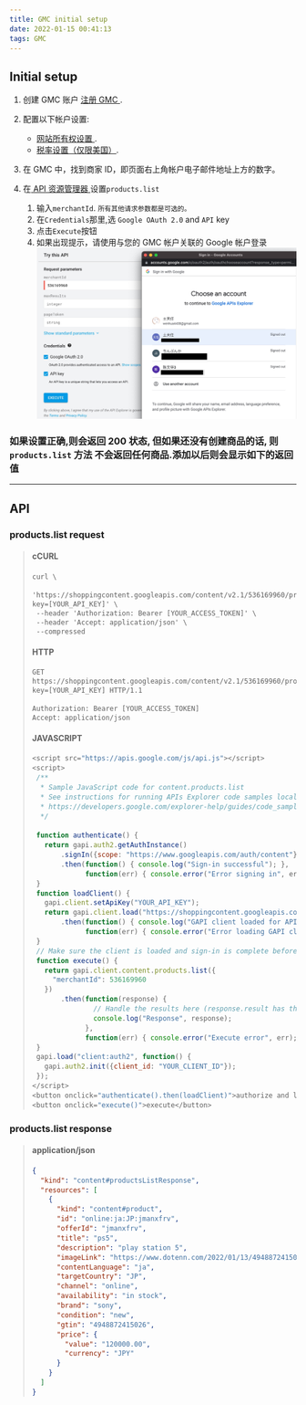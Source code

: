 ```yaml
---
title: GMC initial setup
date: 2022-01-15 00:41:13
tags: GMC
---
```


## Initial setup

1. 创建 GMC 账户 [ 注册 GMC ](https://support.google.com/merchants/answer/188493).

1. 配置以下帐户设置:
   - [ 网站所有权设置 ](https://support.google.com/merchants/answer/176793).
   - [ 税率设置（仅限美国）](https://support.google.com/merchants/answer/160162).
1. 在 GMC 中，找到商家 ID，即页面右上角帐户电子邮件地址上方的数字。
1. 在[ API 资源管理器 ](https://developers.google.com/shopping-content/reference/rest/v2.1/products/list?apix=true)设置`products.list`
   1. 输入`merchantId`. <small>所有其他请求参数都是可选的。</small>
   1. 在`Credentials`那里,选 `Google OAuth 2.0` and `API` key
   1. 点击`Execute`按钮
   1. 如果出现提示，请使用与您的 GMC 帐户关联的 Google 帐户登录
      ![image](https://raw.githubusercontent.com/dotennin/dotennin/main/assets/images/gmc-api-explorer.jpg)

### 如果设置正确,则会返回 200 状态, 但如果还没有创建商品的话, 则`products.list` 方法 不会返回任何商品.添加以后则会显示如下的返回值

---

## API

### products.list request

> #### cCURL
>
> ```curl
> curl \
>  'https://shoppingcontent.googleapis.com/content/v2.1/536169960/products?key=[YOUR_API_KEY]' \
>  --header 'Authorization: Bearer [YOUR_ACCESS_TOKEN]' \
>  --header 'Accept: application/json' \
>  --compressed
> ```
>
> #### HTTP
>
> ```http
> GET https://shoppingcontent.googleapis.com/content/v2.1/536169960/products?key=[YOUR_API_KEY] HTTP/1.1
>
> Authorization: Bearer [YOUR_ACCESS_TOKEN]
> Accept: application/json
> ```
>
> #### JAVASCRIPT
>
> ```javascript
> <script src="https://apis.google.com/js/api.js"></script>
> <script>
>  /**
>   * Sample JavaScript code for content.products.list
>   * See instructions for running APIs Explorer code samples locally:
>   * https://developers.google.com/explorer-help/guides/code_samples#javascript
>   */
>
>  function authenticate() {
>    return gapi.auth2.getAuthInstance()
>        .signIn({scope: "https://www.googleapis.com/auth/content"})
>        .then(function() { console.log("Sign-in successful"); },
>              function(err) { console.error("Error signing in", err); });
>  }
>  function loadClient() {
>    gapi.client.setApiKey("YOUR_API_KEY");
>    return gapi.client.load("https://shoppingcontent.googleapis.com/$discovery/rest?version=v2.1")
>        .then(function() { console.log("GAPI client loaded for API"); },
>              function(err) { console.error("Error loading GAPI client for API", err); });
>  }
>  // Make sure the client is loaded and sign-in is complete before calling this method.
>  function execute() {
>    return gapi.client.content.products.list({
>      "merchantId": 536169960
>    })
>        .then(function(response) {
>                // Handle the results here (response.result has the parsed body).
>                console.log("Response", response);
>              },
>              function(err) { console.error("Execute error", err); });
>  }
>  gapi.load("client:auth2", function() {
>    gapi.auth2.init({client_id: "YOUR_CLIENT_ID"});
>  });
> </script>
> <button onclick="authenticate().then(loadClient)">authorize and load</button>
> <button onclick="execute()">execute</button>
> ```

### products.list response

> #### application/json
>
> ```json
> {
>   "kind": "content#productsListResponse",
>   "resources": [
>     {
>       "kind": "content#product",
>       "id": "online:ja:JP:jmanxfrv",
>       "offerId": "jmanxfrv",
>       "title": "ps5",
>       "description": "play station 5",
>       "imageLink": "https://www.dotenn.com/2022/01/13/4948872415026/",
>       "contentLanguage": "ja",
>       "targetCountry": "JP",
>       "channel": "online",
>       "availability": "in stock",
>       "brand": "sony",
>       "condition": "new",
>       "gtin": "4948872415026",
>       "price": {
>         "value": "120000.00",
>         "currency": "JPY"
>       }
>     }
>   ]
> }
> ```
